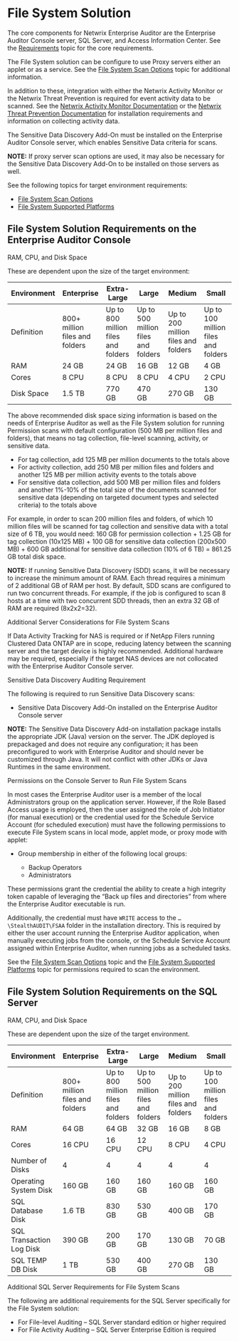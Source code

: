 # File System Solution

The core components for Netwrix Enterprise Auditor are the Enterprise Auditor Console server, SQL
Server, and Access Information Center. See the
[Requirements](/docs/accessanalyzer/11.6/accessanalyzer/requirements/overview.md)
topic for the core requirements.

The File System solution can be configure to use Proxy servers either an applet or as a service. See
the
[File System Scan Options](/docs/accessanalyzer/11.6/accessanalyzer/requirements/solutions/filesystem/scanoptions.md)
topic for additional information.

In addition to these, integration with either the Netwrix Activity Monitor or the Netwrix Threat
Prevention is required for event activity data to be scanned. See the
[Netwrix Activity Monitor Documentation](https://helpcenter.netwrix.com/category/activitymonitor) or
the
[Netwrix Threat Prevention Documentation](https://helpcenter.netwrix.com/category/threatprevention)
for installation requirements and information on collecting activity data.

The Sensitive Data Discovery Add-On must be installed on the Enterprise Auditor Console server,
which enables Sensitive Data criteria for scans.

**NOTE:** If proxy server scan options are used, it may also be necessary for the Sensitive Data
Discovery Add-On to be installed on those servers as well.

See the following topics for target environment requirements:

- [File System Scan Options](/docs/accessanalyzer/11.6/accessanalyzer/requirements/solutions/filesystem/scanoptions.md)
- [File System Supported Platforms](/docs/accessanalyzer/11.6/accessanalyzer/requirements/target/filesystems.md)

## File System Solution Requirements on the Enterprise Auditor Console

RAM, CPU, and Disk Space

These are dependent upon the size of the target environment:

| Environment | Enterprise                     | Extra-Large                         | Large                               | Medium                              | Small                               |
| ----------- | ------------------------------ | ----------------------------------- | ----------------------------------- | ----------------------------------- | ----------------------------------- |
| Definition  | 800+ million files and folders | Up to 800 million files and folders | Up to 500 million files and folders | Up to 200 million files and folders | Up to 100 million files and folders |
| RAM         | 24 GB                          | 24 GB                               | 16 GB                               | 12 GB                               | 4 GB                                |
| Cores       | 8 CPU                          | 8 CPU                               | 8 CPU                               | 4 CPU                               | 2 CPU                               |
| Disk Space  | 1.5 TB                         | 770 GB                              | 470 GB                              | 270 GB                              | 130 GB                              |

The above recommended disk space sizing information is based on the needs of Enterprise Auditor as
well as the File System solution for running Permission scans with default configuration (500 MB per
million files and folders), that means no tag collection, file-level scanning, activity, or
sensitive data.

- For tag collection, add 125 MB per million documents to the totals above
- For activity collection, add 250 MB per million files and folders and another 125 MB per million
  activity events to the totals above
- For sensitive data collection, add 500 MB per million files and folders and another 1%-10% of the
  total size of the documents scanned for sensitive data (depending on targeted document types and
  selected criteria) to the totals above

For example, in order to scan 200 million files and folders, of which 10 million files will be
scanned for tag collection and sensitive data with a total size of 6 TB, you would need: 160 GB for
permission collection + 1.25 GB for tag collection (10x125 MB) + 100 GB for sensitive data
collection (200x500 MB) + 600 GB additional for sensitive data collection (10% of 6 TB) = 861.25 GB
total disk space.

**NOTE:** If running Sensitive Data Discovery (SDD) scans, it will be necessary to increase the
minimum amount of RAM. Each thread requires a minimum of 2 additional GB of RAM per host. By
default, SDD scans are configured to run two concurrent threads. For example, if the job is
configured to scan 8 hosts at a time with two concurrent SDD threads, then an extra 32 GB of RAM are
required (8x2x2=32).

Additional Server Considerations for File System Scans

If Data Activity Tracking for NAS is required or if NetApp Filers running Clustered Data ONTAP are
in scope, reducing latency between the scanning server and the target device is highly recommended.
Additional hardware may be required, especially if the target NAS devices are not collocated with
the Enterprise Auditor Console server.

Sensitive Data Discovery Auditing Requirement

The following is required to run Sensitive Data Discovery scans:

- Sensitive Data Discovery Add-On installed on the Enterprise Auditor Console server

**NOTE:** The Sensitive Data Discovery Add-on installation package installs the appropriate JDK
(Java) version on the server. The JDK deployed is prepackaged and does not require any
configuration; it has been preconfigured to work with Enterprise Auditor and should never be
customized through Java. It will not conflict with other JDKs or Java Runtimes in the same
environment.

Permissions on the Console Server to Run File System Scans

In most cases the Enterprise Auditor user is a member of the local Administrators group on the
application server. However, if the Role Based Access usage is employed, then the user assigned the
role of Job Initiator (for manual execution) or the credential used for the Schedule Service Account
(for scheduled execution) must have the following permissions to execute File System scans in local
mode, applet mode, or proxy mode with applet:

- Group membership in either of the following local groups:

    - Backup Operators
    - Administrators

These permissions grant the credential the ability to create a high integrity token capable of
leveraging the “Back up files and directories” from where the Enterprise Auditor executable is run.

Additionally, the credential must have `WRITE` access to the `…\StealthAUDIT\FSAA` folder in the
installation directory. This is required by either the user account running the Enterprise Auditor
application, when manually executing jobs from the console, or the Schedule Service Account assigned
within Enterprise Auditor, when running jobs as a scheduled tasks.

See the
[File System Scan Options](/docs/accessanalyzer/11.6/accessanalyzer/requirements/solutions/filesystem/scanoptions.md)
topic and the
[File System Supported Platforms](/docs/accessanalyzer/11.6/accessanalyzer/requirements/target/filesystems.md)
topic for permissions required to scan the environment.

## File System Solution Requirements on the SQL Server

RAM, CPU, and Disk Space

These are dependent upon the size of the target environment.

| Environment              | Enterprise                     | Extra-Large                         | Large                               | Medium                              | Small                               |
| ------------------------ | ------------------------------ | ----------------------------------- | ----------------------------------- | ----------------------------------- | ----------------------------------- |
| Definition               | 800+ million files and folders | Up to 800 million files and folders | Up to 500 million files and folders | Up to 200 million files and folders | Up to 100 million files and folders |
| RAM                      | 64 GB                          | 64 GB                               | 32 GB                               | 16 GB                               | 8 GB                                |
| Cores                    | 16 CPU                         | 16 CPU                              | 12 CPU                              | 8 CPU                               | 4 CPU                               |
| Number of Disks          | 4                              | 4                                   | 4                                   | 4                                   | 4                                   |
| Operating System Disk    | 160 GB                         | 160 GB                              | 160 GB                              | 160 GB                              | 160 GB                              |
| SQL Database Disk        | 1.6 TB                         | 830 GB                              | 530 GB                              | 400 GB                              | 170 GB                              |
| SQL Transaction Log Disk | 390 GB                         | 200 GB                              | 170 GB                              | 130 GB                              | 70 GB                               |
| SQL TEMP DB Disk         | 1 TB                           | 530 GB                              | 400 GB                              | 270 GB                              | 130 GB                              |

Additional SQL Server Requirements for File System Scans

The following are additional requirements for the SQL Server specifically for the File System
solution:

- For File-level Auditing – SQL Server standard edition or higher required
- For File Activity Auditing – SQL Server Enterprise Edition is required
